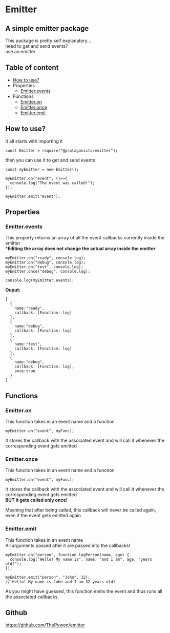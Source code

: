 # Emitter

## A simple emitter package

This package is pretty self explanatory...  
need to get and send events?  
use an emitter

## Table of content

* [How to use?](#how-to-use)
* Properties
  * [Emitter.events](#Emitter-events)
* Functions
  * [Emitter.on](#Emitter-on)
  * [Emitter.once](#Emitter-once)
  * [Emitter.emit](#Emitter-emit)

## How to use?

It all starts with importing it

    const Emitter = require("@protagonists/emitter");

then you can use it to get and send events

    const myEmitter = new Emitter();
    
    myEmitter.on("event", ()=>{
      console.log("The event was called!");
    });

    myEmitter.emit("event");

## Properties

### Emitter.events

This property returns an array of all the event callbacks currently inside the emitter  
***Editing the array does not change the actual array inside the emitter**

    myEmitter.on("ready", console.log);
    myEmitter.on("debug", console.log);
    myEmitter.on("test", console.log);
    myEmitter.once("debug", console.log);

    console.log(myEmitter.events);

**Ouput:**

    [
      {
        name:"ready",
        callback: [Function: log]
      },
      {
        name:"debug",
        callback: [Function: log]
      },
      {
        name:"test",
        callback: [Function: log]
      },
      {
        name:"debug",
        callback: [Function: log],
        once:true
      }
    ]

## Functions

### Emitter.on

This function takes in an event name and a function

    myEmitter.on("event", myFunc);

It stores the callback with the associated event and will call it whenever the corresponding event gets emitted

### Emitter.once

This function takes in an event name and a function

    myEmitter.on("event", myFunc);

It stores the callback with the associated event and will call it whenever the corresponding event gets emitted  
**BUT it gets called only once!**

Meaning that after being called, this callback will never be called again, even if the event gets emitted again

### Emitter.emit

This function takes in an event name  
All arguments passed after it are passed into the callbacks!

    myEmitter.on("person", function logPerson(name, age) {
      console.log("Hello! My name is", name, "and I am", age, "years old!");
    });

    myEmitter.emit("person", "John", 32);
    // Hello! My name is John and I am 32 years old!

As you might have guessed, this function emits the event and thus runs all the associated callbacks

## Github

<https://github.com/ThePywon/emitter>
